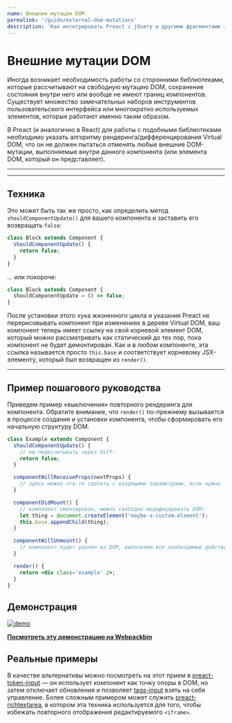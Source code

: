 ```yaml
---
name: Внешние мутации DOM
permalink: '/guide/external-dom-mutations'
description: 'Как интегрировать Preact с jQuery и другими фрагментами JavaScript, которые непосредственно изменяют DOM'
---
```


# Внешние мутации DOM

Иногда возникает необходимость работы со сторонними библиотеками, которые рассчитывают на свободную мутацию DOM, сохранение состояния внутри него или вообще не имеют границ компонентов. Существует множество замечательных наборов инструментов пользовательского интерфейса или многократно используемых элементов, которые работают именно таким образом.

В Preact (и аналогично в React) для работы с подобными библиотеками необходимо указать алгоритму рендеринга/дифференцирования Virtual DOM, что он не должен пытаться _отменять_ любые внешние DOM-мутации, выполняемые внутри данного компонента (или элемента DOM, который он представляет).

---

<div><toc></toc></div>

---

## Техника

Это может быть так же просто, как определить метод `shouldComponentUpdate()` для вашего компонента и заставить его возвращать `false`:

```jsx
class Block extends Component {
  shouldComponentUpdate() {
    return false;
  }
}
```

... или покороче:

```jsx
class Block extends Component {
  shouldComponentUpdate = () => false;
}
```

После установки этого хука жизненного цикла и указания Preact не перерисовывать компонент при изменениях в дереве Virtual DOM, ваш компонент теперь имеет ссылку на свой корневой элемент DOM, который можно рассматривать как статический до тех пор, пока компонент не будет демонтирован. Как и в любом компоненте, эта ссылка называется просто `this.base` и соответствует корневому JSX-элементу, который был возвращен из `render()`.

---

## Пример пошагового руководства

Приведем пример «выключения» повторного рендеринга для компонента. Обратите внимание, что `render()` по-прежнему вызывается в процессе создания и установки компонента, чтобы сформировать его начальную структуру DOM.

```jsx
class Example extends Component {
  shouldComponentUpdate() {
    // не пересчитывать через diff:
    return false;
  }

  componentWillReceiveProps(nextProps) {
    // здесь можно что-то сделать с входящими параметрами, если нужно
  }

  componentDidMount() {
    // компонент смонтирован, можно свободно модифицировать DOM:
    let thing = document.createElement('maybe-a-custom-element');
    this.base.appendChild(thing);
  }

  componentWillUnmount() {
    // компонент будет удален из DOM, выполняем все необходимые действия по очистке
  }

  render() {
    return <div class='example' />;
  }
}
```

## Демонстрация

[![demo](https://i.gyazo.com/a63622edbeefb2e86d6c0d9c8d66e582.gif)](http://www.webpackbin.com/V1hyNQbpe)

[**Посмотреть эту демонстрацию на Webpackbin**](https://www.webpackbin.com/bins/-KflCmJ5bvKsRF8WDkzb)

## Реальные примеры

В качестве альтернативы можно посмотреть на этот прием в [preact-token-input](https://github.com/developit/preact-token-input/blob/master/src/index.js) — он использует компонент как точку опоры в DOM, но затем отключает обновления и позволяет [tags-input](https://github.com/developit/tags-input) взять на себя управление. Более сложным примером может служить [preact-richtextarea](https://github.com/developit/preact-richtextarea), в котором эта техника используется для того, чтобы избежать повторного отображения редактируемого `<iframe>`.
